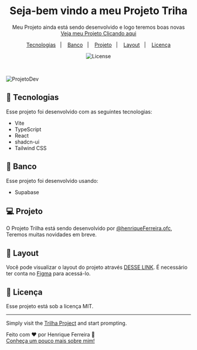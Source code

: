 <h1 align="center">Seja-bem vindo a meu Projeto Triha</h1>

<p align="center">
Meu Projeto ainda está sendo desenvolvido e logo teremos boas novas<br/>
<a href="https://trilha-eight.vercel.app/">Veja meu Projeto Clicando aqui</a>
</p>

<p align="center">
  <a href="#-tecnologias">Tecnologias</a>&nbsp;&nbsp;&nbsp;|&nbsp;&nbsp;&nbsp;
  <a href="#-banco">Banco</a>&nbsp;&nbsp;&nbsp;|&nbsp;&nbsp;&nbsp;
  <a href="#-projeto">Projeto</a>&nbsp;&nbsp;&nbsp;|&nbsp;&nbsp;&nbsp;
  <a href="#-layout">Layout</a>&nbsp;&nbsp;&nbsp;|&nbsp;&nbsp;&nbsp;
  <a href="#memo-licença">Licença</a>
</p>

<p align="center">
  <img alt="License" src="https://img.shields.io/static/v1?label=license&message=MIT&color=49AA26&labelColor=000000">
</p>

<br>

![ProjetoDev](https://github.com/henriqueferreira-ofc/trilha/blob/main/public/trilhacapas.jpg)
## 🚀 Tecnologias

Esse projeto foi desenvolvido com as seguintes tecnologias:

- Vite
- TypeScript
- React
- shadcn-ui
- Tailwind CSS

## 🚀 Banco

Esse projeto foi desenvolvido usando:
- Supabase

## 💻 Projeto

O Projeto Trilha está sendo desenvolvido por [@henriqueFerreira.ofc](https://github.com/henriqueferreira-ofc), Teremos muitas novidades em breve.

## 🔖 Layout

Você pode visualizar o layout do projeto através [DESSE LINK](https://www.figma.com/design/ugxcVLR8uDnySuq0uPze4y/DevLinks-%E2%80%A2-Projeto-Discover-(Community)?t=ZZvB2irPs4CPmNRz-0). É necessário ter conta no [Figma](https://figma.com) para acessá-lo.

## :memo: Licença

Esse projeto está sob a licença MIT.

---

Simply visit the [Trilha Project](https://github.com/henriqueferreira-ofc/trilha) and start prompting.

Feito com ❤️ por Henrique Ferreira 👋  
<a href="https://www.henriqueportfolio.com/" target="_blank" rel="noopener noreferrer">
  Conheça um pouco mais sobre mim!
</a>


























